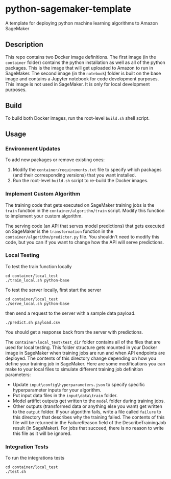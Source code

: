 # python-sagemaker-template
A template for deploying python machine learning algorithms to Amazon SageMaker

## Description
This repo contains two Docker image definitions. The first image (in the `container` folder) contains the python installation as well as all of the python packages. This is the image that will get uploaded to Amazon to run in SageMaker. The second image (in the `notebook`) folder is built on the base image and contains a Jupyter notebook for code development purposes. This image is not used in SageMaker. It is only for local development purposes.

## Build
To build both Docker images, run the root-level `build.sh` shell script. 

## Usage
### Environment Updates
To add new packages or remove existing ones:
1. Modify the `container/requirements.txt` file to specify which packages (and their corresponding versions) that you want installed.
1. Run the root-level `build.sh` script to re-build the Docker images.

### Implement Custom Algorithm
The training code that gets executed on SageMaker training jobs is the `train` function in the `container/algorithm/train` script. Modify this function to implement your custom algorithm.

The serving code (an API that serves model predictions) that gets executed on SageMaker is the `transformation` function in the `container/algorithm/predictor.py` file. You shouldn't need to modify this code, but you can if you want to change how the API will serve predictions.

### Local Testing
To test the train function locally

```
cd container/local_test
./train_local.sh python-base
```

To test the server locally, first start the server

```
cd container/local_test
./serve_local.sh python-base
```
then send a request to the server with a sample data payload.
```
./predict.sh payload.csv
```
You should get a response back from the server with predictions.

The `container\local_test\test_dir` folder contains all of the files that are used for local testing. This folder structure gets mounted in your Docker image in SageMaker when training jobs are run and when API endpoints are deployed. The contents of this directory change depending on how you define your training job in SageMaker. Here are some modifications you can make to your local files to simulate different training job definition parameters:

- Update `input\config\hyperparameters.json` to specify specific hyperparameter inputs for your algorithm.
- Put input data files in the `input\data\train` folder.
- Model artifict outputs get written to the `model` folder during training jobs.
- Other outputs (transformed data or anything else you want) get written to the `output` folder. If your algorithm fails, write a file called `failure` to this directory that describes why the training failed. The contents of this file will be returned in the FailureReason field of the DescribeTrainingJob result (in SageMaker). For jobs that succeed, there is no reason to write this file as it will be ignored.

### Integration Tests
To run the integrations tests
```
cd container/local_test
./test.sh
```
